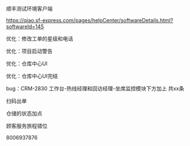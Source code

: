 顺丰测试环境客户端

https://qiao.sf-express.com/pages/helpCenter/softwareDetails.html?softwareId=145







优化：修改工单的星级和电话

优化：项目启动警告

优化：仓库中心UI



优化：仓库中心UI完结

bug：CRM-2830 工作台-热线经理和回访经理-坐席监控模块下方加上 共xx条



扫码出单

仓储的状态加点

顾客服务旅程错位





8006937876



